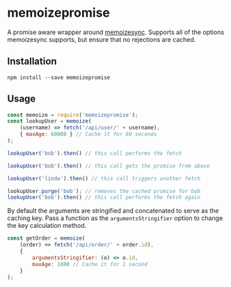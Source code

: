 memoizepromise
==============

A promise aware wrapper around [memoizesync](http://npm.im/memoizesync).
Supports all of the options memoizesync supports, but ensure that no rejections are cached.

## Installation

```
npm install --save memoizepromise
```

## Usage

```js
const memoize = require('memoizepromise');
const lookupUser = memoize(
	(username) => fetch('/api/user/' + username),
	{ maxAge: 60000 } // Cache it for 60 seconds
);

lookupUser('bob').then() // this call performs the fetch

lookupUser('bob').then() // this call gets the promise from above

lookupUser('linda').then() // this call triggers another fetch

lookupUser.purge('bob'); // removes the cached promise for bob
lookupUser('bob').then() // this call performs the fetch again
```

By default the arguments are stringified and concatenated to serve as the caching key. Pass a function as the `argumentsStringifier` option to change the key calculation method.

```js
const getOrder = memoize(
	(order) => fetch('/api/order/' + order.id),
	{
		argumentsStringifier: (o) => o.id,
		maxAge: 1000 // Cache it for 1 second
	}
);
```

